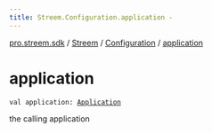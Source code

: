 ```yaml
---
title: Streem.Configuration.application - 
---
```


[pro.streem.sdk](../../index.html) / [Streem](../index.html) / [Configuration](index.html) / [application](./application.html)

# application

`val application: `[`Application`](https://developer.android.com/reference/android/app/Application.html)

the calling application

